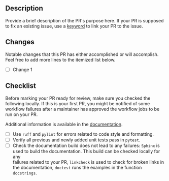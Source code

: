 ## Description
Provide a brief description of the PR's purpose here. If your PR is supposed to fix an existing issue, use
a [keyword](https://docs.github.com/en/issues/tracking-your-work-with-issues/linking-a-pull-request-to-an-issue) to link your PR to the issue.

## Changes
Notable changes that this PR has either accomplished or will accomplish. Feel free to add more lines to the itemized list
below.

  -  [ ] Change 1

## Checklist
Before marking your PR ready for review, make sure you checked the following locally. If this is your first PR, you might be notified of some workflow failures after a maintainer has approved the workflow jobs to be run on your PR. 

Additional information is available in the [documentation](https://toqito.readthedocs.io/en/latest/contributing.html#testing).

  -  [ ] Use `ruff` and `pylint` for errors related to code style and formatting.
  -  [ ] Verify all previous and newly added unit tests pass in `pytest`.
  -  [ ] Check the documentation build does not lead to any failures: `Sphinx` is used to build the documentation. This build can be checked locally for any     
         failures related to your PR, `linkcheck` is used to check for broken links in the documentation, `doctest` runs the examples in the function 
         `docstrings`.
